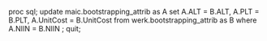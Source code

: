 proc sql;
  update maic.bootstrapping_attrib as A
    set A.ALT      = B.ALT,
        A.PLT      = B.PLT,
        A.UnitCost = B.UnitCost
  from werk.bootstrapping_attrib as B
  where A.NIIN = B.NIIN
  ;
quit;
